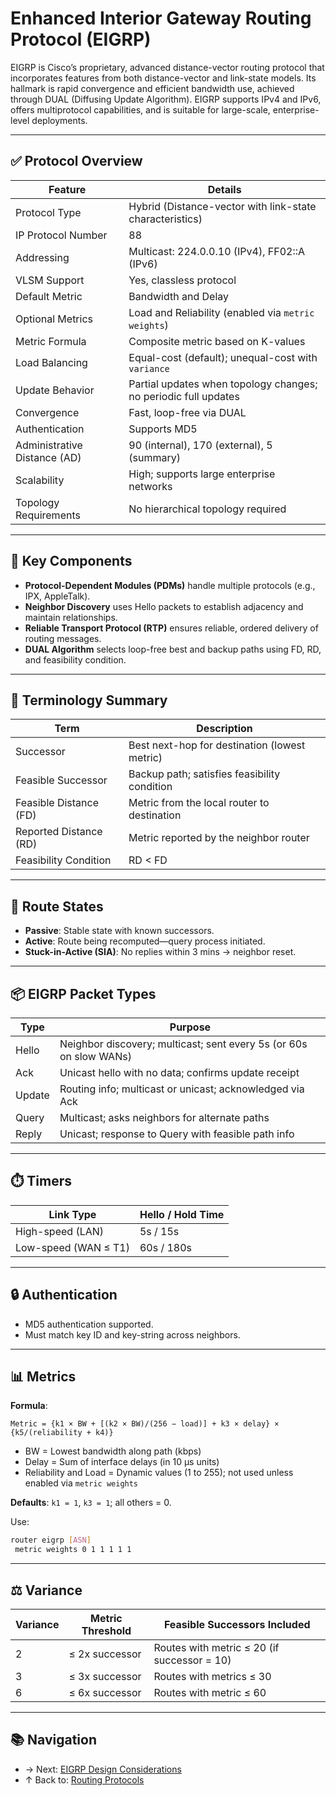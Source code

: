 # Enhanced Interior Gateway Routing Protocol (EIGRP)

EIGRP is Cisco’s proprietary, advanced distance-vector routing protocol that incorporates features from both distance-vector and link-state models. Its hallmark is rapid convergence and efficient bandwidth use, achieved through DUAL (Diffusing Update Algorithm). EIGRP supports IPv4 and IPv6, offers multiprotocol capabilities, and is suitable for large-scale, enterprise-level deployments.

---

## ✅ Protocol Overview

| Feature                      | Details                                                         |
| ---------------------------- | --------------------------------------------------------------- |
| Protocol Type                | Hybrid (Distance-vector with link-state characteristics)        |
| IP Protocol Number           | 88                                                              |
| Addressing                   | Multicast: 224.0.0.10 (IPv4), FF02::A (IPv6)                    |
| VLSM Support                 | Yes, classless protocol                                         |
| Default Metric               | Bandwidth and Delay                                             |
| Optional Metrics             | Load and Reliability (enabled via `metric weights`)             |
| Metric Formula               | Composite metric based on K-values                              |
| Load Balancing               | Equal-cost (default); unequal-cost with `variance`              |
| Update Behavior              | Partial updates when topology changes; no periodic full updates |
| Convergence                  | Fast, loop-free via DUAL                                        |
| Authentication               | Supports MD5                                                    |
| Administrative Distance (AD) | 90 (internal), 170 (external), 5 (summary)                      |
| Scalability                  | High; supports large enterprise networks                        |
| Topology Requirements        | No hierarchical topology required                               |

---

## 🧠 Key Components

- **Protocol-Dependent Modules (PDMs)** handle multiple protocols (e.g., IPX, AppleTalk).
- **Neighbor Discovery** uses Hello packets to establish adjacency and maintain relationships.
- **Reliable Transport Protocol (RTP)** ensures reliable, ordered delivery of routing messages.
- **DUAL Algorithm** selects loop-free best and backup paths using FD, RD, and feasibility condition.

---

## 📘 Terminology Summary

| Term                   | Description                                   |
| ---------------------- | --------------------------------------------- |
| Successor              | Best next-hop for destination (lowest metric) |
| Feasible Successor     | Backup path; satisfies feasibility condition  |
| Feasible Distance (FD) | Metric from the local router to destination   |
| Reported Distance (RD) | Metric reported by the neighbor router        |
| Feasibility Condition  | RD < FD                                       |

---

## 🔄 Route States

- **Passive**: Stable state with known successors.
- **Active**: Route being recomputed—query process initiated.
- **Stuck-in-Active (SIA)**: No replies within 3 mins → neighbor reset.

---

## 📦 EIGRP Packet Types

| Type   | Purpose                                                            |
| ------ | ------------------------------------------------------------------ |
| Hello  | Neighbor discovery; multicast; sent every 5s (or 60s on slow WANs) |
| Ack    | Unicast hello with no data; confirms update receipt                |
| Update | Routing info; multicast or unicast; acknowledged via Ack           |
| Query  | Multicast; asks neighbors for alternate paths                      |
| Reply  | Unicast; response to Query with feasible path info                 |

---

## ⏱️ Timers

| Link Type            | Hello / Hold Time |
| -------------------- | ----------------- |
| High-speed (LAN)     | 5s / 15s          |
| Low-speed (WAN ≤ T1) | 60s / 180s        |

---

## 🔒 Authentication

- MD5 authentication supported.
- Must match key ID and key-string across neighbors.

---

## 📊 Metrics

**Formula**:

```
Metric = {k1 × BW + [(k2 × BW)/(256 − load)] + k3 × delay} × {k5/(reliability + k4)}
```

- BW = Lowest bandwidth along path (kbps)
- Delay = Sum of interface delays (in 10 µs units)
- Reliability and Load = Dynamic values (1 to 255); not used unless enabled via `metric weights`

**Defaults**: `k1 = 1`, `k3 = 1`; all others = 0.

Use:
```bash
router eigrp [ASN]
 metric weights 0 1 1 1 1 1
```

---

## ⚖️ Variance

| Variance | Metric Threshold | Feasible Successors Included                |
| -------- | ---------------- | ------------------------------------------- |
| 2        | ≤ 2x successor   | Routes with metric ≤ 20 (if successor = 10) |
| 3        | ≤ 3x successor   | Routes with metrics ≤ 30                    |
| 6        | ≤ 6x successor   | Routes with metric ≤ 60                     |

---

## 📚 Navigation
- → Next: [EIGRP Design Considerations](eigrp-design.md)  
- ↑ Back to: [Routing Protocols](../readme.md)
